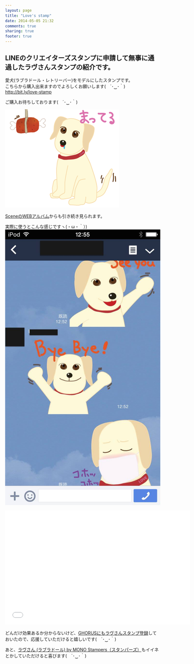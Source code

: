 ```yaml
---
layout: page
title: "Love's stamp"
date: 2014-05-05 21:32
comments: true
sharing: true
footer: true
---
```


## LINEのクリエイターズスタンプに申請して無事に通過したラヴさんスタンプの紹介です。

愛犬(ラブラドール・レトリーバー)をモデルにしたスタンプです。  
こちらから購入出来ますのでよろしくお願いします(　´･‿･｀)  
http://bit.ly/love-stamp

ご購入お待ちしております(　´･‿･｀)

![love](/images/post/mate.png)

[SceneのWEBアルバム](http://a.scn.jp/s/0VrEMIHAB)からも引き続き見られます。

実際に使うとこんな感じですヽ(・ω・｀）)
![love](/images/post/love.jpg)

<iframe height=371 width=600 src="//docs.google.com/spreadsheets/d/1aUnZ1YRlG-ayHbG2g52AU1WXv083oQ6SuBHtVtoVDi4/gviz/chartiframe?oid=1450462305" seamless frameborder=0 scrolling=no></iframe>

どんだけ効果あるか分からないけど、[GHORUSにもラヴさんスタンプ登録](https://ghorus.com/projects/198)しておいたので、応援していただけると嬉しいです(　´･‿･｀)

あと、[ラヴさん (ラブラドール) by MONO Stampers（スタンパーズ）](http://www.stampers.me/stamp/1092)もイイネとかしていただけると喜びます(　´･‿･｀)
